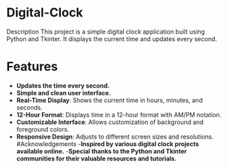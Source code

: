# Digital-Clock
Description
This project is a simple digital clock application built using Python and Tkinter. It displays the current time and updates every second.

# Features
- **Updates the time every second.**
- **Simple and clean user interface.**
- **Real-Time Display**: Shows the current time in hours, minutes, and seconds.
- **12-Hour Format**: Displays time in a 12-hour format with AM/PM notation.
- **Customizable Interface**: Allows customization of background and foreground colors.
- **Responsive Design**: Adjusts to different screen sizes and resolutions.
#Acknowledgements
-**Inspired by various digital clock projects available online.**
-**Special thanks to the Python and Tkinter communities for their valuable resources and tutorials.**
